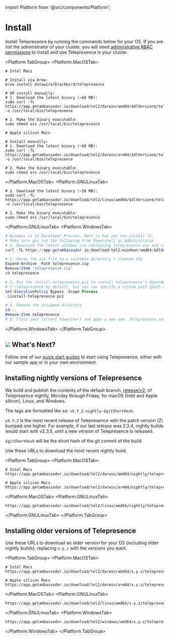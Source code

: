import Platform from '@src/components/Platform';

# Install

Install Telepresence by running the commands below for your OS. If you are not the administrator of your cluster, you will need [administrative RBAC permissions](../reference/rbac#administrating-telepresence) to install and use Telepresence in your cluster.

<Platform.TabGroup>
<Platform.MacOSTab>

```shell
# Intel Macs

# Install via brew:
brew install datawire/blackbird/telepresence

# OR install manually:
# 1. Download the latest binary (~60 MB):
sudo curl -fL https://app.getambassador.io/download/tel2/darwin/amd64/$dlVersion$/telepresence -o /usr/local/bin/telepresence

# 2. Make the binary executable:
sudo chmod a+x /usr/local/bin/telepresence

# Apple silicon Macs

# Install manually:
# 1. Download the latest binary (~60 MB):
sudo curl -fL https://app.getambassador.io/download/tel2/darwin/arm64/$dlVersion$/telepresence -o /usr/local/bin/telepresence

# 2. Make the binary executable:
sudo chmod a+x /usr/local/bin/telepresence
```

</Platform.MacOSTab>
<Platform.GNULinuxTab>

```shell
# 1. Download the latest binary (~50 MB):
sudo curl -fL https://app.getambassador.io/download/tel2/linux/amd64/$dlVersion$/telepresence -o /usr/local/bin/telepresence

# 2. Make the binary executable:
sudo chmod a+x /usr/local/bin/telepresence
```

</Platform.GNULinuxTab>
<Platform.WindowsTab>

```powershell
# Windows is in Developer Preview, here is how you can install it:
# Make sure you run the following from Powershell as Administrator
# 1. Download the latest windows zip containing telepresence.exe and its dependencies (~50 MB):
curl -fL https://app.getambassador.io/download/tel2/windows/amd64/$dlVersion$/telepresence.zip -o telepresence.zip

# 2. Unzip the zip file to a suitable directory + cleanup zip
Expand-Archive -Path telepresence.zip
Remove-Item 'telepresence.zip'
cd telepresence

# 3. Run the install-telepresence.ps1 to install telepresence's dependencies. It will install telepresence to
# C:\telepresence by default, but you can specify a custom path $path with -Path $path
Set-ExecutionPolicy Bypass -Scope Process
.\install-telepresence.ps1

# 4. Remove the unzipped directory
cd ..
Remove-Item telepresence
# 5. Close your current Powershell and open a new one. Telepresence should now be usable as telepresence.exe
```

</Platform.WindowsTab>
</Platform.TabGroup>

## <img class="os-logo" src="../images/logo.png"/> What's Next?

Follow one of our [quick start guides](../quick-start/) to start using Telepresence, either with our sample app or in your own environment.

## Installing nightly versions of Telepresence

We build and publish the contents of the default branch, [release/v2](https://github.com/telepresenceio/telepresence), of Telepresence
nightly, Monday through Friday, for macOS (Intel and Apple silicon), Linux, and Windows.

The tags are formatted like so: `vX.Y.Z-nightly-$gitShortHash`.

`vX.Y.Z` is the most recent release of Telepresence with the patch version (Z) bumped one higher.
For example, if our last release was 2.3.4, nightly builds would start with v2.3.5, until a new
version of Telepresence is released.

`$gitShortHash` will be the short hash of the git commit of the build.

Use these URLs to download the most recent nightly build.

<Platform.TabGroup>
<Platform.MacOSTab>

```shell
# Intel Macs
https://app.getambassador.io/download/tel2/darwin/amd64/nightly/telepresence

# Apple silicon Macs
https://app.getambassador.io/download/tel2/darwin/arm64/nightly/telepresence
```

</Platform.MacOSTab>
<Platform.GNULinuxTab>

```
https://app.getambassador.io/download/tel2/linux/amd64/nightly/telepresence
```

</Platform.GNULinuxTab>
</Platform.TabGroup>

## Installing older versions of Telepresence

Use these URLs to download an older version for your OS (including older nightly builds), replacing `x.y.z` with the versions you want.

<Platform.TabGroup>
<Platform.MacOSTab>

```shell
# Intel Macs
https://app.getambassador.io/download/tel2/darwin/amd64/x.y.z/telepresence

# Apple silicon Macs
https://app.getambassador.io/download/tel2/darwin/arm64/x.y.z/telepresence
```

</Platform.MacOSTab>
<Platform.GNULinuxTab>

```
https://app.getambassador.io/download/tel2/linux/amd64/x.y.z/telepresence
```

</Platform.GNULinuxTab>
<Platform.WindowsTab>

```
https://app.getambassador.io/download/tel2/windows/amd64/x.y.z/telepresence
```

</Platform.WindowsTab>
</Platform.TabGroup>

